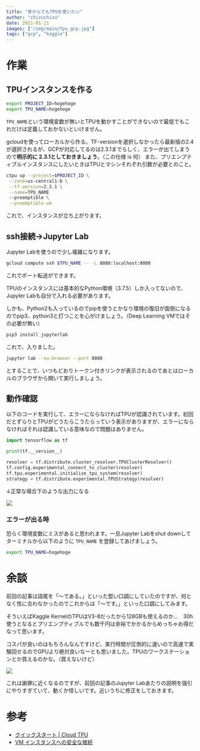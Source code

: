 ```yaml
---
title: "家からでもTPUを使いたい"
author: "chizuchizu"
date: 2021-01-11
images: ["/img/main/tpu_gcp.jpg"]
tags: ["gcp", "kaggle"]
---
```



# 作業
## TPUインスタンスを作る



```bash
export PROJECT_ID=hogehoge
export TPU_NAME=hogehoge
```

`TPU_NAME`という環境変数が無いとTPUを動かすことができないので最低でもこれだけは定義しておかないといけません。

gcloudを使ってローカルから作る。TF-versionを選択しなかったら最新版の2.4が選択されるが、GCPが対応してるのは2.3.1までらしく、エラーが出てしまうので**明示的に
2.3.1としておきましょう**。（この仕様 is 何）
また、プリエンプティブルインスタンスにしたいときはTPUとマシンそれぞれ引数が必要とのこと。

```bash
ctpu up --project=$PROJECT_ID \
 --zone=us-central1-b \
 --tf-version=2.3.1 \
 --name=TPU_NAME
 --preemptible \
 --preemptible-vm
```

これで、インスタンスが立ち上がります。

## ssh接続→Jupyter Lab

Jupyter Labを使うので少し複雑になります。

```bash
gcloud compute ssh $TPU_NAME -- -L 8080:localhost:8080
```
これでポート転送ができます。

TPUのインスタンスには基本的なPython環境（3.7.5）しか入ってないので、Jupyter Labも自分で入れる必要があります。

しかも、Python2も入っているのでpipを使うとかなり環境の復旧が面倒になるのでpip3、python3と打つことを心がけましょう。（Deep Learning VMではその必要が無い）

```bash
pip3 install jupyterlab
```
これで、入りました。
```bash
jupyter lab --no-browser --port 8080
```
とすることで、いつもどおりトークン付きリンクが表示されるのであとはローカルのブラウザから開いて実行しましょう。


## 動作確認

以下のコードを実行して、エラーにならなければTPUが認識されています。初回だとずらりとTPUがどうたらこうたらっていう表示がありますが、エラーにならなければそれは認識している意味なので問題はありません。


```python
import tensorflow as tf

print(tf.__version__)

resolver = tf.distribute.cluster_resolver.TPUClusterResolver()
tf.config.experimental_connect_to_cluster(resolver)
tf.tpu.experimental.initialize_tpu_system(resolver)
strategy = tf.distribute.experimental.TPUStrategy(resolver)
```


↓正常な場合下のような出力になる

![](https://pbs.twimg.com/media/ErbpNE5UYAMjnJy?format=png&name=medium)


### エラーが出る時

恐らく環境変数にミスがあると思われます。一旦Jupyter Labをshut downしてターミナルから以下のように `TPU_NAME` を登録してあげましょう。
```bash
export TPU_NAME=hogehoge
```

# 余談

前回の記事は語尾を「〜である。」といった堅い口調にしていたのですが、何となく性に合わなかったのでこれからは「〜です。」といった口調にしてみます。

そういえばKaggle KernelのTPUはV3-8だったから128GBも使えるのか…　30h使うとなるとプリエンプティブルでも数千円は余裕でかかるからめっちゃお得だなって思います。

コスパが良いのはもちろんなんですけど、実行時間が圧倒的に速いので高速で実験回せるのでGPUより絶対良いなーとも思いました。TPUのワークステーションとか買えるのかな。（買えないけど）

![](https://cdn.discordapp.com/attachments/795149266258493494/798124173989249054/unknown.png)


これは謝罪に近くなるのですが、前回の記事のJupyter Labあたりの説明を強引にやりすぎていて、動くか怪しいです。近いうちに修正をしておきます。

# 参考
- [クイックスタート | Cloud TPU](https://cloud.google.com/tpu/docs/quickstart?hl=ja)
- [VM インスタンスへの安全な接続](https://cloud.google.com/solutions/connecting-securely?hl=ja#port-forwarding-over-ssh)
